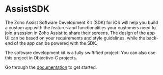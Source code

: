 # AssistSDK

The Zoho Assist Software Development Kit (SDK) for iOS will help you build a custom app with the features and functionalities your customers need to join a session in Zoho Assist to share their screens. The design of the app UI can be based on your requirements and style guidelines, while the back-end of the app can be powered with the SDK.

The software development kit is a fully swiftified project. You can also use this project in Objective-C projects.

Go through the [documentation](https://www.zoho.com/assist/resources/mobilesdk/ios/getting-started.html) to get started.
